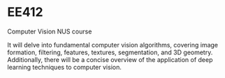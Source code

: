 # EE412
Computer Vision NUS course
 
 It will delve into fundamental computer vision algorithms, covering image formation, filtering, features, textures, segmentation, and 3D geometry. Additionally, there will be a concise overview of the application of deep learning techniques to computer vision.
